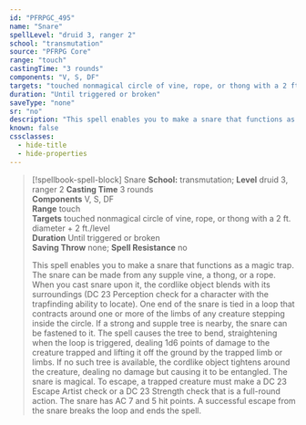 ```yaml
---
id: "PFRPGC_495"
name: "Snare"
spellLevel: "druid 3, ranger 2"
school: "transmutation"
source: "PFRPG Core"
range: "touch"
castingTime: "3 rounds"
components: "V, S, DF"
targets: "touched nonmagical circle of vine, rope, or thong with a 2 ft. diameter + 2 ft./level"
duration: "Until triggered or broken"
saveType: "none"
sr: "no"
description: "This spell enables you to make a snare that functions as a magic trap. The snare can be made from any supple vine, a thong, or a rope. When you cast snare upon it, the cordlike object blends with its surroundings (DC 23 Perception check for a character with the trapfinding ability to locate). One end of the snare is tied in a loop that contracts around one or more of the limbs of any creature stepping inside the circle.  If a strong and supple tree is nearby, the snare can be fastened to it. The spell causes the tree to bend, straightening when the loop is triggered, dealing 1d6 points of damage to the creature trapped and lifting it off the ground by the trapped limb or limbs. If no such tree is available, the cordlike object tightens around the creature, dealing no damage but causing it to be entangled.  The snare is magical. To escape, a trapped creature must make a DC 23 Escape Artist check or a DC 23 Strength check that is a full-round action. The snare has AC 7 and 5 hit points. A successful escape from the snare breaks the loop and ends the spell."
known: false
cssclasses:
  - hide-title
  - hide-properties
---
```


> [!spellbook-spell-block] Snare
> **School:** transmutation; **Level** druid 3, ranger 2
> **Casting Time** 3 rounds  
> **Components** V, S, DF  
> **Range** touch  
> **Targets** touched nonmagical circle of vine, rope, or thong with a 2 ft. diameter + 2 ft./level  
> **Duration** Until triggered or broken  
> **Saving Throw** none; **Spell Resistance** no
> 
> This spell enables you to make a snare that functions as a magic trap. The snare can be made from any supple vine, a thong, or a rope. When you cast snare upon it, the cordlike object blends with its surroundings (DC 23 Perception check for a character with the trapfinding ability to locate). One end of the snare is tied in a loop that contracts around one or more of the limbs of any creature stepping inside the circle.  If a strong and supple tree is nearby, the snare can be fastened to it. The spell causes the tree to bend, straightening when the loop is triggered, dealing 1d6 points of damage to the creature trapped and lifting it off the ground by the trapped limb or limbs. If no such tree is available, the cordlike object tightens around the creature, dealing no damage but causing it to be entangled.  The snare is magical. To escape, a trapped creature must make a DC 23 Escape Artist check or a DC 23 Strength check that is a full-round action. The snare has AC 7 and 5 hit points. A successful escape from the snare breaks the loop and ends the spell.